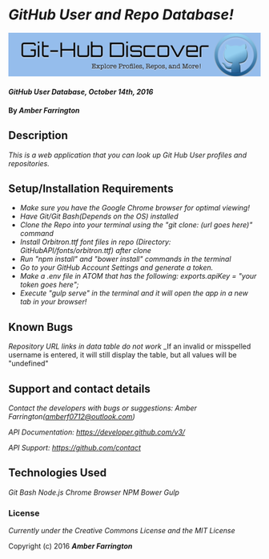 # _GitHub User and Repo Database!_

![banner](https://github.com/NWShadowDev/GitHubAPI/blob/master/img/banner.png)


#### _GitHub User Database, October 14th, 2016_

#### By _**Amber Farrington**_

## Description

_This is a web application that you can look up Git Hub User profiles and repositories._

## Setup/Installation Requirements

* _Make sure you have the Google Chrome browser for optimal viewing!_
* _Have Git/Git Bash(Depends on the OS) installed_
* _Clone the Repo into your terminal using the "git clone: (url goes here)" command_
* _Install Orbitron.ttf font files in repo (Directory: GitHubAPI/fonts/orbitron.ttf) after clone_
* _Run "npm install" and "bower install" commands in the terminal_
* _Go to your GitHub Account Settings and generate a token._
* _Make a .env file in ATOM that has the following: exports.apiKey = "your token goes here";_
* _Execute "gulp serve" in the terminal and it will open the app in a new tab in your browser!_


## Known Bugs

_Repository URL links in data table do not work_
_If an invalid or misspelled username is entered, it will still display the table, but all values will be "undefined"

## Support and contact details

_Contact the developers with bugs or suggestions: Amber Farrington(amberf0712@outlook.com)_

_API Documentation: https://developer.github.com/v3/_

_API Support: https://github.com/contact_

## Technologies Used

_Git Bash_
_Node.js_
_Chrome Browser_
_NPM_
_Bower_
_Gulp_

### License

*Currently under the Creative Commons License and the MIT License*

Copyright (c) 2016 **_Amber Farrington_**
